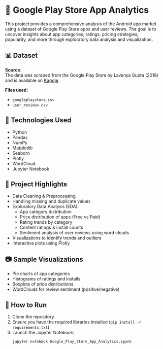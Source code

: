 # 📱 Google Play Store App Analytics

This project provides a comprehensive analysis of the Android app market using a dataset of Google Play Store apps and user reviews. The goal is to uncover insights about app categories, ratings, pricing strategies, popularity, and more through exploratory data analysis and visualization.

## 📊 Dataset

**Source:**  
The data was scraped from the Google Play Store by Lavanya Gupta (2018) and is available on [Kaggle](https://www.kaggle.com/lava18/google-play-store-apps).

**Files used:**
- `googleplaystore.csv`
- `user_reviews.csv`

## 🧰 Technologies Used

- Python
- Pandas
- NumPy
- Matplotlib
- Seaborn
- Plotly
- WordCloud
- Jupyter Notebook

## 📌 Project Highlights

- Data Cleaning & Preprocessing
- Handling missing and duplicate values
- Exploratory Data Analysis (EDA):
  - App category distribution
  - Price distribution of apps (Free vs Paid)
  - Rating trends by category
  - Content ratings & install counts
  - Sentiment analysis of user reviews using word clouds
- Visualizations to identify trends and outliers
- Interactive plots using Plotly

## 📷 Sample Visualizations

- Pie charts of app categories
- Histograms of ratings and installs
- Boxplots of price distributions
- WordClouds for review sentiment (positive/negative)

## 🚀 How to Run

1. Clone the repository.
2. Ensure you have the required libraries installed (`pip install -r requirements.txt`).
3. Launch the Jupyter Notebook:
   ```bash
   jupyter notebook Google_Play_Store_App_Analytics.ipynb
